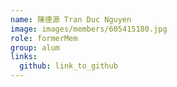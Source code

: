 ```yaml
---
name: 陳德源 Tran Duc Nguyen 
image: images/members/605415180.jpg 
role: formerMem
group: alum
links:
  github: link_to_github 
---
```

